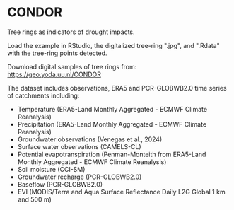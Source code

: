 # CONDOR
Tree rings as indicators of drought impacts.

Load the example in RStudio, the digitalized tree-ring ".jpg", and ".Rdata" with the tree-ring points detected.

Download digital samples of tree rings from: https://geo.yoda.uu.nl/CONDOR 

The dataset includes observations, ERA5 and PCR-GLOBWB2.0 time series of catchments including:
- Temperature (ERA5-Land Monthly Aggregated - ECMWF Climate Reanalysis)
- Precipitation (ERA5-Land Monthly Aggregated - ECMWF Climate Reanalysis)
- Groundwater observations (Venegas et al., 2024)
- Surface water observations (CAMELS-CL)
- Potential evapotranspiration (Penman-Monteith from ERA5-Land Monthly Aggregated - ECMWF Climate Reanalysis)
- Soil moisture (CCI-SM)
- Groundwater recharge (PCR-GLOBWB2.0)
- Baseflow (PCR-GLOBWB2.0)
- EVI (MODIS/Terra and Aqua Surface Reflectance Daily L2G Global 1 km and 500 m)
